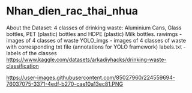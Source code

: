 # Nhan_dien_rac_thai_nhua

About the Dataset:
4 classes of drinking waste: Aluminium Cans, Glass bottles, PET (plastic) bottles and HDPE (plastic) Milk bottles.
rawimgs - images of 4 classes of waste
YOLO_imgs - images of 4 classes of waste with corresponding txt file (annotations for YOLO framework)
labels.txt - labels of the classes
https://www.kaggle.com/datasets/arkadiyhacks/drinking-waste-classification


https://user-images.githubusercontent.com/85027960/224559694-76037075-3371-4edf-b270-cae10a13ec81.PNG
